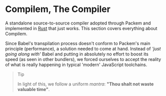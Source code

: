 # Compilem, The Compiler

A standalone source-to-source compiler adopted through Packem and implemented in [Rust](/) that just works. This section covers everything about Compilem.

Since Babel's transpilation process doesn't conform to Packem's main principle (performance), a solution needed to come at hand. Instead of _'just going along with'_ Babel and putting in absolutely no effort to boost its speed (as seen in other bundlers), we forced ourselves to accept the reality of what is really happening in typical 'modern' JavaScript toolchains.

> Tip
>
> In light of this, we follow a uniform *mantra*: **"Thou shalt not waste valuable time"**.
